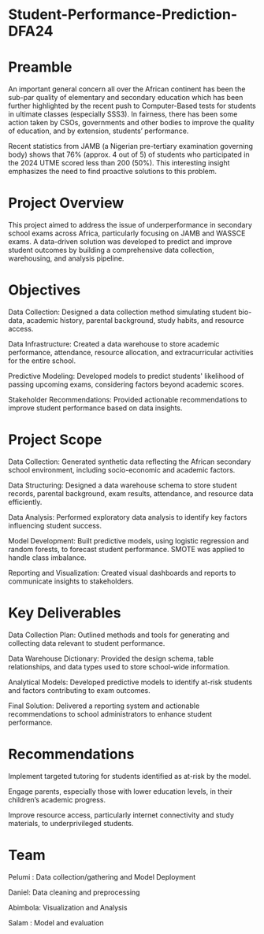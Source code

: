 # Student-Performance-Prediction-DFA24

# Preamble

An important general concern all over the African continent has been the sub-par quality of elementary and secondary education which has been further highlighted by the recent push to Computer-Based tests for students in ultimate classes (especially SSS3). In fairness, there has been some action taken by CSOs, governments and other bodies to improve the quality of education, and by extension, students’ performance. 

Recent statistics from JAMB (a Nigerian pre-tertiary examination governing body) shows that 76% (approx. 4 out of 5) of students who participated in the 2024 UTME scored less than 200 (50%). This interesting insight emphasizes the need to find proactive solutions to this problem. 


# Project Overview

This project aimed to address the issue of underperformance in secondary school exams across Africa, particularly focusing on JAMB and WASSCE exams. A data-driven solution was developed to predict and improve student outcomes by building a comprehensive data collection, warehousing, and analysis pipeline.

# Objectives
Data Collection: Designed a data collection method simulating student bio-data, academic history, parental background, study habits, and resource access.

Data Infrastructure: Created a data warehouse to store academic performance, attendance, resource allocation, and extracurricular activities for the entire school.

Predictive Modeling: Developed models to predict students' likelihood of passing upcoming exams, considering factors beyond academic scores.

Stakeholder Recommendations: Provided actionable recommendations to improve student performance based on data insights.
# Project Scope
Data Collection: Generated synthetic data reflecting the African secondary school environment, including socio-economic and academic factors.

Data Structuring: Designed a data warehouse schema to store student records, parental background, exam results, attendance, and resource data efficiently.

Data Analysis: Performed exploratory data analysis to identify key factors influencing student success.

Model Development: Built predictive models, using logistic regression and random forests, to forecast student performance. SMOTE was applied to handle class imbalance.

Reporting and Visualization: Created visual dashboards and reports to communicate insights to stakeholders.
# Key Deliverables
Data Collection Plan: Outlined methods and tools for generating and collecting data relevant to student performance.

Data Warehouse Dictionary: Provided the design schema, table relationships, and data types used to store school-wide information.

Analytical Models: Developed predictive models to identify at-risk students and factors contributing to exam outcomes.

Final Solution: Delivered a reporting system and actionable recommendations to school administrators to enhance student performance.
# Recommendations
Implement targeted tutoring for students identified as at-risk by the model.

Engage parents, especially those with lower education levels, in their children’s academic progress.

Improve resource access, particularly internet connectivity and study materials, to underprivileged students.
# Team
Pelumi : Data collection/gathering and Model Deployment

Daniel: Data cleaning and preprocessing

Abimbola: Visualization and Analysis

Salam : Model and evaluation
